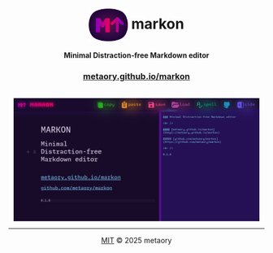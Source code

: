 <div align="center">
  <h1>
    <img valign="middle" src="public/logo.png" alt="logo" height="64" />
    markon
  </h1>
  <strong>
    Minimal Distraction‑free Markdown editor
  </strong>
  <br>
  <h3>
    <a href="https://metaory.github.io/markon">metaory.github.io/markon</a>
  </h3>
  <br>
  <img valign="middle" src="public/screenshot.png" alt="screenshot" width="96%" />
  <br>
  <hr>
  <a href="LICENSE">MIT</a> © 2025 metaory 
</div>
